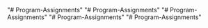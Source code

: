 "# Program-Assignments" 
"# Program-Assignments" 
"# Program-Assignments" 
"# Program-Assignments" 
"# Program-Assignments" 
